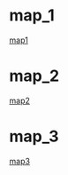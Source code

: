 map_1
======================
[map1](https://github.com/GaryPython/COVID-19/blob/main/COVID-19%20China_visualization/Picture/map_1.JPG)



map_2
======================
[map2](https://github.com/GaryPython/COVID-19/blob/main/COVID-19%20China_visualization/Picture/map_2.JPG)







map_3
==============================
[map3](https://github.com/GaryPython/COVID-19/blob/main/COVID-19%20China_visualization/Picture/map_3.JPG)
